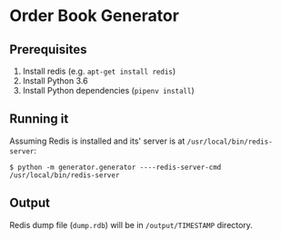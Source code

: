 # Order Book Generator

## Prerequisites
1. Install redis (e.g. `apt-get install redis`)
2. Install Python 3.6
3. Install Python dependencies (`pipenv install`)


## Running it
Assuming Redis is installed and its' server is at `/usr/local/bin/redis-server`:

    $ python -m generator.generator ----redis-server-cmd /usr/local/bin/redis-server


## Output
Redis dump file (`dump.rdb`) will be in `/output/TIMESTAMP` directory.